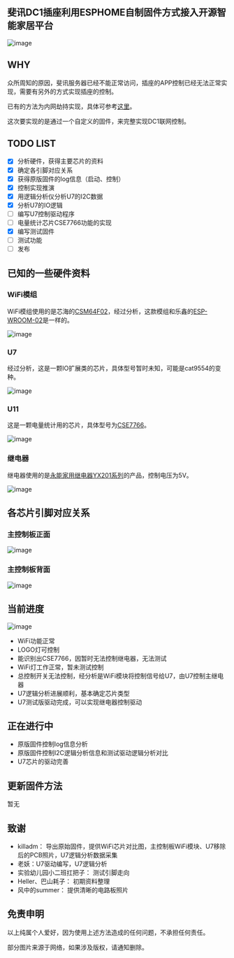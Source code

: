 ## 斐讯DC1插座利用ESPHOME自制固件方式接入开源智能家居平台

![image](https://github.com/Samuel-0-0/dc1-esphome-home-assistant/blob/master/image/%E4%BA%A7%E5%93%81%E5%9B%BE2.jpg?raw=true)

## WHY
众所周知的原因，斐讯服务器已经不能正常访问，插座的APP控制已经无法正常实现，需要有另外的方式实现插座的控制。

已有的方法为内网劫持实现，具体可参考[这里](https://bbs.hassbian.com/thread-5637-1-1.html)。

这次要实现的是通过一个自定义的固件，来完整实现DC1联网控制。

## TODO LIST
- [x] 分析硬件，获得主要芯片的资料
- [x] 确定各引脚对应关系
- [x] 获得原版固件的log信息（启动、控制）
- [x] 控制实现推演
- [x] 用逻辑分析仪分析U7的I2C数据
- [x] 分析U7的IO逻辑
- [ ] 编写U7控制驱动程序
- [ ] 电量统计芯片CSE7766功能的实现
- [x] 编写测试固件
- [ ] 测试功能
- [ ] 发布

## 已知的一些硬件资料
### WiFi模组
WiFi模组使用的是芯海的[CSM64F02](https://github.com/Samuel-0-0/dc1-esphome-home-assistant/blob/master/doc/CSM64F02%20WiFi%E6%A8%A1%E7%BB%84%E7%94%A8%E6%88%B7%E6%89%8B%E5%86%8CV1.3.pdf)，经过分析，这款模组和乐鑫的[ESP-WROOM-02](https://github.com/Samuel-0-0/dc1-esphome-home-assistant/blob/master/doc/esp-wroom-02%E6%8A%80%E6%9C%AF%E8%A7%84%E6%A0%BC%E4%B9%A6.pdf)是一样的。

![image](https://github.com/Samuel-0-0/dc1-esphome-home-assistant/blob/master/image/WiFi%E6%A8%A1%E7%BB%84.jpg?raw=true)
### U7
经过分析，这是一颗IO扩展类的芯片，具体型号暂时未知，可能是cat9554的变种。

![image](https://github.com/Samuel-0-0/dc1-esphome-home-assistant/blob/master/image/U7.jpg?raw=true)
### U11
这是一颗电量统计用的芯片，具体型号为[CSE7766](https://github.com/Samuel-0-0/dc1-esphome-home-assistant/blob/master/doc/U11_CSE7766%E7%94%A8%E6%88%B7%E6%89%8B%E5%86%8C.pdf)。

![image](https://github.com/Samuel-0-0/dc1-esphome-home-assistant/blob/master/image/U11%E7%94%B5%E9%87%8F%E7%BB%9F%E8%AE%A1%E8%8A%AF%E7%89%87.jpg?raw=true)
### 继电器
继电器使用的是[永能家用继电器YX201系列](https://github.com/Samuel-0-0/dc1-esphome-home-assistant/blob/master/doc/%E6%B0%B8%E8%83%BD%E5%AE%B6%E7%94%A8%E7%BB%A7%E7%94%B5%E5%99%A8YX201.pdf)的产品，控制电压为5V。

![image](https://github.com/Samuel-0-0/dc1-esphome-home-assistant/blob/master/image/%E7%BB%A7%E7%94%B5%E5%99%A8.jpg?raw=true)

## 各芯片引脚对应关系
### 主控制板正面
![image](https://github.com/Samuel-0-0/dc1-esphome-home-assistant/blob/master/image/%E4%B8%BB%E6%8E%A7%E5%88%B6%E6%9D%BF%E6%AD%A3%E9%9D%A2_%E6%A0%87%E6%B3%A8.jpg?raw=true)

### 主控制板背面
![image](https://github.com/Samuel-0-0/dc1-esphome-home-assistant/blob/master/image/%E4%B8%BB%E6%8E%A7%E5%88%B6%E6%9D%BF%E8%83%8C%E9%9D%A2_%E6%A0%87%E6%B3%A8.jpg?raw=true)

## 当前进度
![image](https://github.com/Samuel-0-0/dc1-esphome-home-assistant/blob/master/image/DC1_ESPHOME_HomeAssistant.jpg?raw=true)

- WiFi功能正常
- LOGO灯可控制
- 能识别出CSE7766，因暂时无法控制继电器，无法测试
- WiFi灯工作正常，暂未测试控制
- 总控制开关无法控制，经分析是WiFi模块将控制信号给U7，由U7控制主继电器
- U7逻辑分析进展顺利，基本确定芯片类型
- U7测试版驱动完成，可以实现继电器控制驱动


## 正在进行中
- 原版固件控制log信息分析
- 原版固件控制I2C逻辑分析信息和测试驱动逻辑分析对比
- U7芯片的驱动完善

## 更新固件方法
暂无

## 致谢
- killadm：  导出原始固件，提供WiFi芯片对比图，主控制板WiFi模块、U7移除后的PCB照片，U7逻辑分析数据采集
- 老妖：U7驱动编写，U7逻辑分析
- 实验幼儿园小二班扛把子：  测试引脚走向
- Heller、巴山耗子： 初期资料整理
- 风中的summer： 提供清晰的电路板照片

## 免责申明
以上纯属个人爱好，因为使用上述方法造成的任何问题，不承担任何责任。

部分图片来源于网络，如果涉及版权，请通知删除。